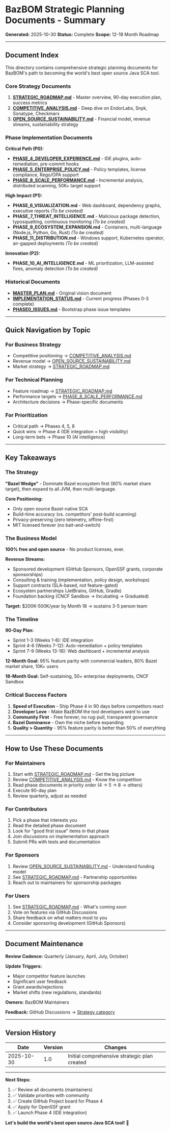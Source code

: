 # BazBOM Strategic Planning Documents - Summary

**Generated:** 2025-10-30
**Status:** Complete
**Scope:** 12-18 Month Roadmap

---

## Document Index

This directory contains comprehensive strategic planning documents for BazBOM's path to becoming the world's best open source Java SCA tool.

### Core Strategy Documents

1. **[STRATEGIC_ROADMAP.md](STRATEGIC_ROADMAP.md)** - Master overview, 90-day execution plan, success metrics
2. **[COMPETITIVE_ANALYSIS.md](COMPETITIVE_ANALYSIS.md)** - Deep dive on EndorLabs, Snyk, Sonatype, Checkmarx
3. **[OPEN_SOURCE_SUSTAINABILITY.md](OPEN_SOURCE_SUSTAINABILITY.md)** - Financial model, revenue streams, sustainability strategy

### Phase Implementation Documents

**Critical Path (P0):**
- **[PHASE_4_DEVELOPER_EXPERIENCE.md](PHASE_4_DEVELOPER_EXPERIENCE.md)** - IDE plugins, auto-remediation, pre-commit hooks
- **[PHASE_5_ENTERPRISE_POLICY.md](PHASE_5_ENTERPRISE_POLICY.md)** - Policy templates, license compliance, Rego/OPA support
- **[PHASE_8_SCALE_PERFORMANCE.md](PHASE_8_SCALE_PERFORMANCE.md)** - Incremental analysis, distributed scanning, 50K+ target support

**High Impact (P1):**
- **PHASE_6_VISUALIZATION.md** - Web dashboard, dependency graphs, executive reports *(To be created)*
- **PHASE_7_THREAT_INTELLIGENCE.md** - Malicious package detection, typosquatting, continuous monitoring *(To be created)*
- **PHASE_9_ECOSYSTEM_EXPANSION.md** - Containers, multi-language (Node.js, Python, Go, Rust) *(To be created)*
- **PHASE_11_DISTRIBUTION.md** - Windows support, Kubernetes operator, air-gapped deployments *(To be created)*

**Innovation (P2):**
- **PHASE_10_AI_INTELLIGENCE.md** - ML prioritization, LLM-assisted fixes, anomaly detection *(To be created)*

### Historical Documents

- **[MASTER_PLAN.md](MASTER_PLAN.md)** - Original vision document
- **[IMPLEMENTATION_STATUS.md](IMPLEMENTATION_STATUS.md)** - Current progress (Phases 0-3 complete)
- **[PHASE0_ISSUES.md](PHASE0_ISSUES.md)** - Bootstrap phase issue templates

---

## Quick Navigation by Topic

### For Business Strategy
- Competitive positioning → [COMPETITIVE_ANALYSIS.md](COMPETITIVE_ANALYSIS.md)
- Revenue model → [OPEN_SOURCE_SUSTAINABILITY.md](OPEN_SOURCE_SUSTAINABILITY.md)
- Market strategy → [STRATEGIC_ROADMAP.md](STRATEGIC_ROADMAP.md#strategic-pillars)

### For Technical Planning
- Feature roadmap → [STRATEGIC_ROADMAP.md](STRATEGIC_ROADMAP.md#phase-overview)
- Performance targets → [PHASE_8_SCALE_PERFORMANCE.md](PHASE_8_SCALE_PERFORMANCE.md)
- Architecture decisions → Phase-specific documents

### For Prioritization
- Critical path → Phases 4, 5, 8
- Quick wins → Phase 4 (IDE integration = high visibility)
- Long-term bets → Phase 10 (AI intelligence)

---

## Key Takeaways

### The Strategy

**"Bazel Wedge"** - Dominate Bazel ecosystem first (80% market share target), then expand to all JVM, then multi-language.

**Core Positioning:**
- Only open source Bazel-native SCA
- Build-time accuracy (vs. competitors' post-build scanning)
- Privacy-preserving (zero telemetry, offline-first)
- MIT licensed forever (no bait-and-switch)

### The Business Model

**100% free and open source** - No product licenses, ever.

**Revenue Streams:**
- Sponsored development (GitHub Sponsors, OpenSSF grants, corporate sponsorships)
- Consulting & training (implementation, policy design, workshops)
- Support contracts (SLA-based, not feature-gated)
- Ecosystem partnerships (JetBrains, GitHub, Gradle)
- Foundation backing (CNCF Sandbox → Incubating → Graduated)

**Target:** $200K-500K/year by Month 18 → sustains 3-5 person team

### The Timeline

**90-Day Plan:**
- Sprint 1-3 (Weeks 1-6): IDE integration
- Sprint 4-6 (Weeks 7-12): Auto-remediation + policy templates
- Sprint 7-9 (Weeks 13-18): Web dashboard + incremental analysis

**12-Month Goal:** 95% feature parity with commercial leaders, 80% Bazel market share, 10K+ users

**18-Month Goal:** Self-sustaining, 50+ enterprise deployments, CNCF Sandbox

### Critical Success Factors

1. **Speed of Execution** - Ship Phase 4 in 90 days before competitors react
2. **Developer Love** - Make BazBOM the tool developers *want* to use
3. **Community First** - Free forever, no rug-pull, transparent governance
4. **Bazel Dominance** - Own the niche before expanding
5. **Quality > Quantity** - 95% feature parity is better than 50% of everything

---

## How to Use These Documents

### For Maintainers

1. Start with [STRATEGIC_ROADMAP.md](STRATEGIC_ROADMAP.md) - Get the big picture
2. Review [COMPETITIVE_ANALYSIS.md](COMPETITIVE_ANALYSIS.md) - Know the competition
3. Read phase documents in priority order (4 → 5 → 8 → others)
4. Execute 90-day plan
5. Review quarterly, adjust as needed

### For Contributors

1. Pick a phase that interests you
2. Read the detailed phase document
3. Look for "good first issue" items in that phase
4. Join discussions on implementation approach
5. Submit PRs with tests and documentation

### For Sponsors

1. Review [OPEN_SOURCE_SUSTAINABILITY.md](OPEN_SOURCE_SUSTAINABILITY.md) - Understand funding model
2. See [STRATEGIC_ROADMAP.md](STRATEGIC_ROADMAP.md#partner-ecosystem-strategy) - Partnership opportunities
3. Reach out to maintainers for sponsorship packages

### For Users

1. See [STRATEGIC_ROADMAP.md](STRATEGIC_ROADMAP.md#90-day-execution-plan) - What's coming soon
2. Vote on features via GitHub Discussions
3. Share feedback on what matters most to you
4. Consider sponsoring development (GitHub Sponsors)

---

## Document Maintenance

**Review Cadence:** Quarterly (January, April, July, October)

**Update Triggers:**
- Major competitor feature launches
- Significant user feedback
- Grant awards/rejections
- Market shifts (new regulations, standards)

**Owners:** BazBOM Maintainers

**Feedback:** GitHub Discussions → [Strategy category](https://github.com/cboyd0319/BazBOM/discussions)

---

## Version History

| Date | Version | Changes |
|------|---------|---------|
| 2025-10-30 | 1.0 | Initial comprehensive strategic plan created |

---

**Next Steps:**

1. ✅ Review all documents (maintainers)
2. ✅ Validate priorities with community
3. ✅ Create GitHub Project board for Phase 4
4. ✅ Apply for OpenSSF grant
5. ✅ Launch Phase 4 (IDE integration)

**Let's build the world's best open source Java SCA tool!** 🚀
